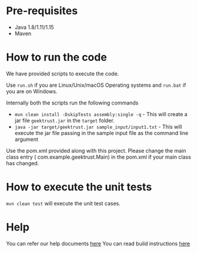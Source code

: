 # Pre-requisites

* Java 1.8/1.11/1.15
* Maven

# How to run the code

We have provided scripts to execute the code.

Use `run.sh` if you are Linux/Unix/macOS Operating systems and `run.bat` if you are on Windows.

Internally both the scripts run the following commands

* `mvn clean install -DskipTests assembly:single -q` - This will create a jar file `geektrust.jar`
  in the `target` folder.
* `java -jar target/geektrust.jar sample_input/input1.txt` - This will execute the jar file passing
  in the sample input file as the command line argument

Use the pom.xml provided along with this project. Please change the main class entry (<mainClass>
com.example.geektrust.Main</mainClass>) in the pom.xml if your main class has changed.

# How to execute the unit tests

`mvn clean test` will execute the unit test cases.

# Help

You can refer our help documents [here](https://help.geektrust.in)
You can read build
instructions [here](https://github.com/geektrust/coding-problem-artefacts/tree/master/Java)